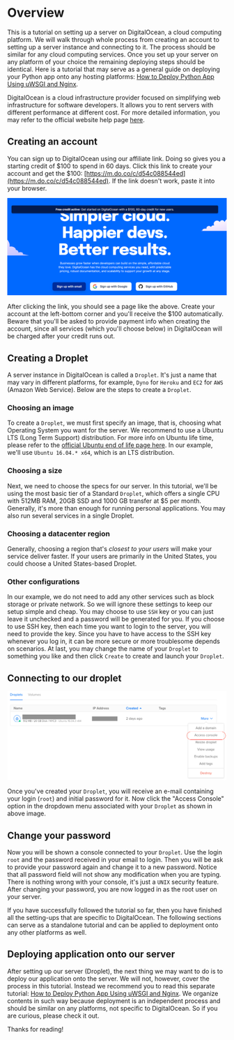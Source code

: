 # Overview

This is a tutorial on setting up a server on DigitalOcean, a cloud computing platform. We will walk through whole process from creating an account to setting up a server instance and connecting to it. The process should be similar for any cloud computing services. Once you set up your server on any platform of your choice the remaining deploying steps should be identical. Here is a tutorial that may serve as a general guide on deploying your Python app onto any hosting platforms: [How to Deploy Python App Using uWSGI and Nginx](https://github.com/tecladocode/rest-apis-flask-python/blob/master/guides/How%20To%20Deploy%20Python%20App%20Using%20uWSGI%20And%20Nginx.pdf).

DigitalOcean is a cloud infrastructure provider focused on simplifying web infrastructure for software developers. It allows you to rent servers with different performance at different cost. For more detailed information, you may refer to the official website help page [here](https://www.digitalocean.com/help/).

## Creating an account

You can sign up to DigitalOcean using our affiliate link. Doing so gives you a starting credit of $100 to spend in 60 days. Click this link to create your account and get the $100: [https://m.do.co/c/d54c088544ed](https://m.do.co/c/d54c088544ed). If the link doesn't work, paste it into your browser.

![Create an account](assets/DigitalOcean/create_account.png)

After clicking the link, you should see a page like the above. Create your account at the left-bottom corner and you'll receive the $100 automatically. Beware that you'll be asked to provide payment info when creating the account, since all services (which you'll choose below) in DigitalOcean will be charged after your credit runs out.

## Creating a Droplet

A server instance in DigitalOcean is called a `Droplet`. It's just a name that may vary in different platforms, for example, `Dyno` for `Heroku` and `EC2` for `AWS` (Amazon Web Service). Below are the steps to create a `Droplet`.

### Choosing an image

To create a `Droplet`, we must first specify an image, that is, choosing what Operating System you want for the server. We recommend to use a Ubuntu LTS (Long Term Support) distribution. For more info on Ubuntu life time, please refer to the [official Ubuntu end of life page here](https://www.ubuntu.com/info/release-end-of-life). In our example, we'll use `Ubuntu 16.04.* x64`, which is an LTS distribution.

### Choosing a size

Next, we need to choose the specs for our server. In this tutorial, we'll be using the most basic tier of a Standard `Droplet`, which offers a single CPU with 512MB RAM, 20GB SSD and 1000 GB transfer at $5 per month. Generally, it's more than enough for running personal applications. You may also run several services in a single Droplet.

### Choosing a datacenter region

Generally, choosing a region that's _closest to your users_ will make your service deliver faster. If your users are primarily in the United States, you could choose a United States-based Droplet.

### Other configurations

In our example, we do not need to add any other services such as block storage or private network. So we will ignore these settings to keep our setup simple and cheap. You may choose to use `SSH` key or you can just leave it unchecked and a password will be generated for you. If you choose to use SSH key, then each time you want to login to the server, you will need to provide the key. Since you have to have access to the SSH key whenever you log in, it can be more secure or more troublesome depends on scenarios. At last, you may change the name of your `Droplet` to something you like and then click `Create` to create and launch your `Droplet`.

## Connecting to our droplet

![DigitalOcean Access Console](assets/DigitalOcean/access_console.png)

Once you've created your `Droplet`, you will receive an e-mail containing your login (`root`) and initial password for it. Now click the "Access Console" option in the dropdown menu associated with your `Droplet` as shown in above image.

## Change your password

Now you will be shown a console connected to your `Droplet`. Use the login `root` and the password received in your email to login. Then you will be ask to provide your password again and change it to a new password. Notice that all password field will not show any modification when you are typing. There is nothing wrong with your console, it's just a `UNIX` security feature. After changing your password, you are now logged in as the root user on your server.

If you have successfully followed the tutorial so far, then you have finished all the setting-ups that are specific to DigitalOcean. The following sections can serve as a standalone tutorial and can be applied to deployment onto any other platforms as well.

## Deploying application onto our server

After setting up our server (Droplet), the next thing we may want to do is to deploy our application onto the server. We will not, however, cover the process in this tutorial. Instead we recommend you to read this separate tutorial: [How to Deploy Python App Using uWSGI and Nginx](https://github.com/tecladocode/rest-apis-flask-python/blob/master/guides/How%20To%20Deploy%20Python%20App%20Using%20uWSGI%20And%20Nginx.pdf). We organize contents in such way because deployment is an independent process and should be similar on any platforms, not specific to DigitalOcean. So if you are curious, please check it out.

Thanks for reading!
